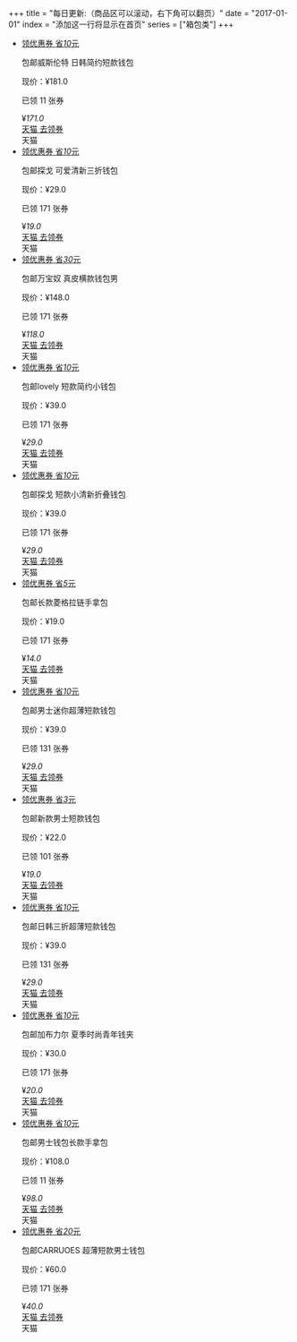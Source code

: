 +++
title = "每日更新:（商品区可以滚动，右下角可以翻页）"
date = "2017-01-01"
index = "添加这一行将显示在首页"
series = ["箱包类"]
+++

<ul class="pro_detail">
    <li class="pro_detail_to">
        <div class="zk-item">
            <div class="img-area">
                <a class="alink" target="_blank" href="https://uland.taobao.com/coupon/edetail?activityId=01e2e8eebc9b417f9f39b51bb3d5fc01&amp;itemId=549552605921&amp;pid=mm_114743487_21888784_73046576&amp;nowake=1">
                    <div class="lq">
                        <div class="lq-t">
                            <span class="lq-t-d1">领优惠券</span>
                            <span class="lq-t-d2">省<em>10</em>元</span>
                        </div>
                        <div class="lq-b"></div>
                    </div>
                    <img class="swiper-lazy" data-src="http://img.alicdn.com/imgextra/i1/TB1Y6qIQpXXXXXCXFXXYXGcGpXX_M2.SS2_400x400">
                </a>
            </div>
            <p class="title-area item"><span class="post-free">包邮</span>威斯伦特 日韩简约短款钱包</p>
            <div class="raw-price-area">现价：¥181.0<p class="sold item">已领 11 张券</p></div>
            <div class="info">
                <div class="price-area">
                    <span class="price">¥</span><em class="number-font">171</em><em class="decimal">.0</em><i></i>
                </div>
                <div class="buy-area">
                    <a rel="nofollow" target="_blank" href="https://uland.taobao.com/coupon/edetail?activityId=01e2e8eebc9b417f9f39b51bb3d5fc01&amp;itemId=549552605921&amp;pid=mm_114743487_21888784_73046576&amp;nowake=1">
                        <span class="coupon-amount">天猫</span>
                        <span class="btn-title">去领券</span>
                    </a>
                </div>
                <div class="platform-area"><span>天猫</span><img class="swiper-lazy" data-src="../../img/tmall.png"></div>
            </div>
        </div>
    </li>
    <li class="pro_detail_to">
        <div class="zk-item">
            <div class="img-area">
                <a class="alink" target="_blank" href="https://uland.taobao.com/coupon/edetail?activityId=01e2e8eebc9b417f9f39b51bb3d5fc01&amp;itemId=549552605921&amp;pid=mm_114743487_21888784_73046576&amp;nowake=1">
                    <div class="lq">
                        <div class="lq-t">
                            <span class="lq-t-d1">领优惠券</span>
                            <span class="lq-t-d2">省<em>10</em>元</span>
                        </div>
                        <div class="lq-b"></div>
                    </div>
                    <img class="swiper-lazy" data-src="http://gaitaobao4.alicdn.com/tfscom/i4/TB1gi2RPVXXXXc0XFXXXXXXXXXX_!!0-item_pic.jpg_400x400">
                </a>
            </div>
            <p class="title-area item"><span class="post-free">包邮</span>探戈 可爱清新三折钱包</p>
            <div class="raw-price-area">现价：¥29.0<p class="sold item">已领 171 张券</p></div>
            <div class="info">
                <div class="price-area">
                    <span class="price">¥</span><em class="number-font">19</em><em class="decimal">.0</em><i></i>
                </div>
                <div class="buy-area">
                    <a rel="nofollow" target="_blank" href="https://uland.taobao.com/coupon/edetail?activityId=01e2e8eebc9b417f9f39b51bb3d5fc01&amp;itemId=549552605921&amp;pid=mm_114743487_21888784_73046576&amp;nowake=1">
                        <span class="coupon-amount">天猫</span>
                        <span class="btn-title">去领券</span>
                    </a>
                </div>
                <div class="platform-area"><span>天猫</span><img class="swiper-lazy" data-src="../../img/tmall.png"></div>
            </div>
        </div>
    </li>
    <li class="pro_detail_to">
        <div class="zk-item">
            <div class="img-area">
                <a class="alink" target="_blank" href="https://uland.taobao.com/coupon/edetail?activityId=01e2e8eebc9b417f9f39b51bb3d5fc01&amp;itemId=549552605921&amp;pid=mm_114743487_21888784_73046576&amp;nowake=1">
                    <div class="lq">
                        <div class="lq-t">
                            <span class="lq-t-d1">领优惠券</span>
                            <span class="lq-t-d2">省<em>30</em>元</span>
                        </div>
                        <div class="lq-b"></div>
                    </div>
                    <img class="swiper-lazy" data-src="http://img.alicdn.com/imgextra/i1/2958967178/TB2xmj8erxmpuFjSZJiXXXauVXa_!!2958967178.jpg_400x400">
                </a>
            </div>
            <p class="title-area item"><span class="post-free">包邮</span>万宝奴 真皮横款钱包男</p>
            <div class="raw-price-area">现价：¥148.0<p class="sold item">已领 171 张券</p></div>
            <div class="info">
                <div class="price-area">
                    <span class="price">¥</span><em class="number-font">118</em><em class="decimal">.0</em><i></i>
                </div>
                <div class="buy-area">
                    <a rel="nofollow" target="_blank" href="https://uland.taobao.com/coupon/edetail?activityId=01e2e8eebc9b417f9f39b51bb3d5fc01&amp;itemId=549552605921&amp;pid=mm_114743487_21888784_73046576&amp;nowake=1">
                        <span class="coupon-amount">天猫</span>
                        <span class="btn-title">去领券</span>
                    </a>
                </div>
                <div class="platform-area"><span>天猫</span><img class="swiper-lazy" data-src="../../img/tmall.png"></div>
            </div>
        </div>
    </li>
    <li class="pro_detail_to">
        <div class="zk-item">
            <div class="img-area">
                <a class="alink" target="_blank" href="https://uland.taobao.com/coupon/edetail?activityId=01e2e8eebc9b417f9f39b51bb3d5fc01&amp;itemId=549552605921&amp;pid=mm_114743487_21888784_73046576&amp;nowake=1">
                    <div class="lq">
                        <div class="lq-t">
                            <span class="lq-t-d1">领优惠券</span>
                            <span class="lq-t-d2">省<em>10</em>元</span>
                        </div>
                        <div class="lq-b"></div>
                    </div>
                    <img class="swiper-lazy" data-src="http://gd1.alicdn.com/imgextra/i1/1729547925/TB2ukoBlVXXXXX5XpXXXXXXXXXX_!!1729547925.jpg_400x400">
                </a>
            </div>
            <p class="title-area item"><span class="post-free">包邮</span>lovely 短款简约小钱包</p>
            <div class="raw-price-area">现价：¥39.0<p class="sold item">已领 171 张券</p></div>
            <div class="info">
                <div class="price-area">
                    <span class="price">¥</span><em class="number-font">29</em><em class="decimal">.0</em><i></i>
                </div>
                <div class="buy-area">
                    <a rel="nofollow" target="_blank" href="https://uland.taobao.com/coupon/edetail?activityId=01e2e8eebc9b417f9f39b51bb3d5fc01&amp;itemId=549552605921&amp;pid=mm_114743487_21888784_73046576&amp;nowake=1">
                        <span class="coupon-amount">天猫</span>
                        <span class="btn-title">去领券</span>
                    </a>
                </div>
                <div class="platform-area"><span>天猫</span><img class="swiper-lazy" data-src="../../img/tmall.png"></div>
            </div>
        </div>
    </li>
    <li class="pro_detail_to">
        <div class="zk-item">
            <div class="img-area">
                <a class="alink" target="_blank" href="https://uland.taobao.com/coupon/edetail?activityId=01e2e8eebc9b417f9f39b51bb3d5fc01&amp;itemId=549552605921&amp;pid=mm_114743487_21888784_73046576&amp;nowake=1">
                    <div class="lq">
                        <div class="lq-t">
                            <span class="lq-t-d1">领优惠券</span>
                            <span class="lq-t-d2">省<em>10</em>元</span>
                        </div>
                        <div class="lq-b"></div>
                    </div>
                    <img class="swiper-lazy" data-src="http://img.alicdn.com/imgextra/i2/TB1FyE8OXXXXXXaXVXXYXGcGpXX_M2.SS2_400x400">
                </a>
            </div>
            <p class="title-area item"><span class="post-free">包邮</span>探戈 短款小清新折叠钱包</p>
            <div class="raw-price-area">现价：¥39.0<p class="sold item">已领 171 张券</p></div>
            <div class="info">
                <div class="price-area">
                    <span class="price">¥</span><em class="number-font">29</em><em class="decimal">.0</em><i></i>
                </div>
                <div class="buy-area">
                    <a rel="nofollow" target="_blank" href="https://uland.taobao.com/coupon/edetail?activityId=01e2e8eebc9b417f9f39b51bb3d5fc01&amp;itemId=549552605921&amp;pid=mm_114743487_21888784_73046576&amp;nowake=1">
                        <span class="coupon-amount">天猫</span>
                        <span class="btn-title">去领券</span>
                    </a>
                </div>
                <div class="platform-area"><span>天猫</span><img class="swiper-lazy" data-src="../../img/tmall.png"></div>
            </div>
        </div>
    </li>
    <li class="pro_detail_to">
        <div class="zk-item">
            <div class="img-area">
                <a class="alink" target="_blank" href="https://uland.taobao.com/coupon/edetail?activityId=01e2e8eebc9b417f9f39b51bb3d5fc01&amp;itemId=549552605921&amp;pid=mm_114743487_21888784_73046576&amp;nowake=1">
                    <div class="lq">
                        <div class="lq-t">
                            <span class="lq-t-d1">领优惠券</span>
                            <span class="lq-t-d2">省<em>5</em>元</span>
                        </div>
                        <div class="lq-b"></div>
                    </div>
                    <img class="swiper-lazy" data-src="http://gaitaobao1.alicdn.com/tfscom/i1/2860959146/TB299fpbrJkpuFjy1zcXXa5FFXa_!!2860959146.jpg_400x400">
                </a>
            </div>
            <p class="title-area item"><span class="post-free">包邮</span>长款菱格拉链手拿包</p>
            <div class="raw-price-area">现价：¥19.0<p class="sold item">已领 171 张券</p></div>
            <div class="info">
                <div class="price-area">
                    <span class="price">¥</span><em class="number-font">14</em><em class="decimal">.0</em><i></i>
                </div>
                <div class="buy-area">
                    <a rel="nofollow" target="_blank" href="https://uland.taobao.com/coupon/edetail?activityId=01e2e8eebc9b417f9f39b51bb3d5fc01&amp;itemId=549552605921&amp;pid=mm_114743487_21888784_73046576&amp;nowake=1">
                        <span class="coupon-amount">天猫</span>
                        <span class="btn-title">去领券</span>
                    </a>
                </div>
                <div class="platform-area"><span>天猫</span><img class="swiper-lazy" data-src="../../img/tmall.png"></div>
            </div>
        </div>
    </li>
    <li class="pro_detail_to">
        <div class="zk-item">
            <div class="img-area">
                <a class="alink" target="_blank" href="https://uland.taobao.com/coupon/edetail?activityId=01e2e8eebc9b417f9f39b51bb3d5fc01&amp;itemId=549552605921&amp;pid=mm_114743487_21888784_73046576&amp;nowake=1">
                    <div class="lq">
                        <div class="lq-t">
                            <span class="lq-t-d1">领优惠券</span>
                            <span class="lq-t-d2">省<em>10</em>元</span>
                        </div>
                        <div class="lq-b"></div>
                    </div>
                    <img class="swiper-lazy" data-src="http://gaitaobao2.alicdn.com/tfscom/i4/409972609/TB2l8goqMxlpuFjSszgXXcJdpXa_!!409972609.jpg_400x400">
                </a>
            </div>
            <p class="title-area item"><span class="post-free">包邮</span>男士迷你超薄短款钱包</p>
            <div class="raw-price-area">现价：¥39.0<p class="sold item">已领 131 张券</p></div>
            <div class="info">
                <div class="price-area">
                    <span class="price">¥</span><em class="number-font">29</em><em class="decimal">.0</em><i></i>
                </div>
                <div class="buy-area">
                    <a rel="nofollow" target="_blank" href="https://uland.taobao.com/coupon/edetail?activityId=01e2e8eebc9b417f9f39b51bb3d5fc01&amp;itemId=549552605921&amp;pid=mm_114743487_21888784_73046576&amp;nowake=1">
                        <span class="coupon-amount">天猫</span>
                        <span class="btn-title">去领券</span>
                    </a>
                </div>
                <div class="platform-area"><span>天猫</span><img class="swiper-lazy" data-src="../../img/tmall.png"></div>
            </div>
        </div>
    </li>
    <li class="pro_detail_to">
        <div class="zk-item">
            <div class="img-area">
                <a class="alink" target="_blank" href="https://uland.taobao.com/coupon/edetail?activityId=01e2e8eebc9b417f9f39b51bb3d5fc01&amp;itemId=549552605921&amp;pid=mm_114743487_21888784_73046576&amp;nowake=1">
                    <div class="lq">
                        <div class="lq-t">
                            <span class="lq-t-d1">领优惠券</span>
                            <span class="lq-t-d2">省<em>3</em>元</span>
                        </div>
                        <div class="lq-b"></div>
                    </div>
                    <img class="swiper-lazy" data-src="http://gaitaobao3.alicdn.com/tfscom/i1/TB1gKjiKXXXXXajXFXXXXXXXXXX_!!0-item_pic.jpg_400x400">
                </a>
            </div>
            <p class="title-area item"><span class="post-free">包邮</span>新款男士短款钱包</p>
            <div class="raw-price-area">现价：¥22.0<p class="sold item">已领 101 张券</p></div>
            <div class="info">
                <div class="price-area">
                    <span class="price">¥</span><em class="number-font">19</em><em class="decimal">.0</em><i></i>
                </div>
                <div class="buy-area">
                    <a rel="nofollow" target="_blank" href="https://uland.taobao.com/coupon/edetail?activityId=01e2e8eebc9b417f9f39b51bb3d5fc01&amp;itemId=549552605921&amp;pid=mm_114743487_21888784_73046576&amp;nowake=1">
                        <span class="coupon-amount">天猫</span>
                        <span class="btn-title">去领券</span>
                    </a>
                </div>
                <div class="platform-area"><span>天猫</span><img class="swiper-lazy" data-src="../../img/tmall.png"></div>
            </div>
        </div>
    </li>
    <li class="pro_detail_to">
        <div class="zk-item">
            <div class="img-area">
                <a class="alink" target="_blank" href="https://uland.taobao.com/coupon/edetail?activityId=01e2e8eebc9b417f9f39b51bb3d5fc01&amp;itemId=549552605921&amp;pid=mm_114743487_21888784_73046576&amp;nowake=1">
                    <div class="lq">
                        <div class="lq-t">
                            <span class="lq-t-d1">领优惠券</span>
                            <span class="lq-t-d2">省<em>10</em>元</span>
                        </div>
                        <div class="lq-b"></div>
                    </div>
                    <img class="swiper-lazy" data-src="http://gaitaobao1.alicdn.com/tfscom/i4/TB1uOqqRpXXXXb4XXXXXXXXXXXX_!!0-item_pic.jpg_400x400">
                </a>
            </div>
            <p class="title-area item"><span class="post-free">包邮</span>日韩三折超薄短款钱包</p>
            <div class="raw-price-area">现价：¥39.0<p class="sold item">已领 131 张券</p></div>
            <div class="info">
                <div class="price-area">
                    <span class="price">¥</span><em class="number-font">29</em><em class="decimal">.0</em><i></i>
                </div>
                <div class="buy-area">
                    <a rel="nofollow" target="_blank" href="https://uland.taobao.com/coupon/edetail?activityId=01e2e8eebc9b417f9f39b51bb3d5fc01&amp;itemId=549552605921&amp;pid=mm_114743487_21888784_73046576&amp;nowake=1">
                        <span class="coupon-amount">天猫</span>
                        <span class="btn-title">去领券</span>
                    </a>
                </div>
                <div class="platform-area"><span>天猫</span><img class="swiper-lazy" data-src="../../img/tmall.png"></div>
            </div>
        </div>
    </li>
    <li class="pro_detail_to">
        <div class="zk-item">
            <div class="img-area">
                <a class="alink" target="_blank" href="https://uland.taobao.com/coupon/edetail?activityId=01e2e8eebc9b417f9f39b51bb3d5fc01&amp;itemId=549552605921&amp;pid=mm_114743487_21888784_73046576&amp;nowake=1">
                    <div class="lq">
                        <div class="lq-t">
                            <span class="lq-t-d1">领优惠券</span>
                            <span class="lq-t-d2">省<em>10</em>元</span>
                        </div>
                        <div class="lq-b"></div>
                    </div>
                    <img class="swiper-lazy" data-src="http://gaitaobao4.alicdn.com/tfscom/i4/TB1g7f_QVXXXXXyXXXXXXXXXXXX_!!0-item_pic.jpg_400x400">
                </a>
            </div>
            <p class="title-area item"><span class="post-free">包邮</span>加布力尔 夏季时尚青年钱夹</p>
            <div class="raw-price-area">现价：¥30.0<p class="sold item">已领 171 张券</p></div>
            <div class="info">
                <div class="price-area">
                    <span class="price">¥</span><em class="number-font">20</em><em class="decimal">.0</em><i></i>
                </div>
                <div class="buy-area">
                    <a rel="nofollow" target="_blank" href="https://uland.taobao.com/coupon/edetail?activityId=01e2e8eebc9b417f9f39b51bb3d5fc01&amp;itemId=549552605921&amp;pid=mm_114743487_21888784_73046576&amp;nowake=1">
                        <span class="coupon-amount">天猫</span>
                        <span class="btn-title">去领券</span>
                    </a>
                </div>
                <div class="platform-area"><span>天猫</span><img class="swiper-lazy" data-src="../../img/tmall.png"></div>
            </div>
        </div>
    </li>
    <li class="pro_detail_to">
        <div class="zk-item">
            <div class="img-area">
                <a class="alink" target="_blank" href="https://uland.taobao.com/coupon/edetail?activityId=01e2e8eebc9b417f9f39b51bb3d5fc01&amp;itemId=549552605921&amp;pid=mm_114743487_21888784_73046576&amp;nowake=1">
                    <div class="lq">
                        <div class="lq-t">
                            <span class="lq-t-d1">领优惠券</span>
                            <span class="lq-t-d2">省<em>10</em>元</span>
                        </div>
                        <div class="lq-b"></div>
                    </div>
                    <img class="swiper-lazy" data-src="http://gaitaobao3.alicdn.com/tfscom/i2/TB1xrngLFXXXXb0aXXXXXXXXXXX_!!0-item_pic.jpg_400x400">
                </a>
            </div>
            <p class="title-area item"><span class="post-free">包邮</span>男士钱包长款手拿包</p>
            <div class="raw-price-area">现价：¥108.0<p class="sold item">已领 11 张券</p></div>
            <div class="info">
                <div class="price-area">
                    <span class="price">¥</span><em class="number-font">98</em><em class="decimal">.0</em><i></i>
                </div>
                <div class="buy-area">
                    <a rel="nofollow" target="_blank" href="https://uland.taobao.com/coupon/edetail?activityId=01e2e8eebc9b417f9f39b51bb3d5fc01&amp;itemId=549552605921&amp;pid=mm_114743487_21888784_73046576&amp;nowake=1">
                        <span class="coupon-amount">天猫</span>
                        <span class="btn-title">去领券</span>
                    </a>
                </div>
                <div class="platform-area"><span>天猫</span><img class="swiper-lazy" data-src="../../img/tmall.png"></div>
            </div>
        </div>
    </li>
    <li class="pro_detail_to">
        <div class="zk-item">
            <div class="img-area">
                <a class="alink" target="_blank" href="https://uland.taobao.com/coupon/edetail?activityId=01e2e8eebc9b417f9f39b51bb3d5fc01&amp;itemId=549552605921&amp;pid=mm_114743487_21888784_73046576&amp;nowake=1">
                    <div class="lq">
                        <div class="lq-t">
                            <span class="lq-t-d1">领优惠券</span>
                            <span class="lq-t-d2">省<em>20</em>元</span>
                        </div>
                        <div class="lq-b"></div>
                    </div>
                    <img class="swiper-lazy" data-src="http://gaitaobao3.alicdn.com/tfscom/i3/TB1auERPFXXXXXJXpXXXXXXXXXX_!!0-item_pic.jpg_400x400">
                </a>
            </div>
            <p class="title-area item"><span class="post-free">包邮</span>CARRUOES 超薄短款男士钱包</p>
            <div class="raw-price-area">现价：¥60.0<p class="sold item">已领 171 张券</p></div>
            <div class="info">
                <div class="price-area">
                    <span class="price">¥</span><em class="number-font">40</em><em class="decimal">.0</em><i></i>
                </div>
                <div class="buy-area">
                    <a rel="nofollow" target="_blank" href="https://uland.taobao.com/coupon/edetail?activityId=01e2e8eebc9b417f9f39b51bb3d5fc01&amp;itemId=549552605921&amp;pid=mm_114743487_21888784_73046576&amp;nowake=1">
                        <span class="coupon-amount">天猫</span>
                        <span class="btn-title">去领券</span>
                    </a>
                </div>
                <div class="platform-area"><span>天猫</span><img class="swiper-lazy" data-src="../../img/tmall.png"></div>
            </div>
        </div>
    </li>
</ul>